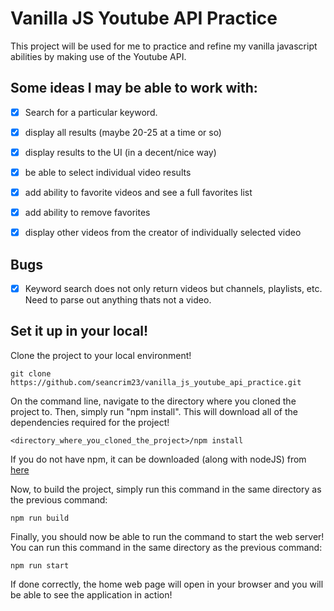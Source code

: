 # Vanilla JS Youtube API Practice
This project will be used for me to practice and refine my vanilla javascript abilities by making use of the Youtube API. 

## Some ideas I may be able to work with:
- [x] Search for a particular keyword.
- [x] display all results (maybe 20-25 at a time or so)
- [x] display results to the UI (in a decent/nice way)
- [x] be able to select individual video results
- [x] add ability to favorite videos and see a full favorites list
- [x] add ability to remove favorites
- [x] display other videos from the creator of individually selected video


## Bugs
- [x] Keyword search does not only return videos but channels, playlists, etc. Need to parse out anything thats not a video.

## Set it up in your local!

Clone the project to your local environment!
```
git clone https://github.com/seancrim23/vanilla_js_youtube_api_practice.git
```

On the command line, navigate to the directory where you cloned the project to. Then, simply run "npm install". This will download all of the dependencies required for the project!
```
<directory_where_you_cloned_the_project>/npm install
```
If you do not have npm, it can be downloaded (along with nodeJS) from [here](https://nodejs.org/en/)

Now, to build the project, simply run this command in the same directory as the previous command:
```
npm run build
```
Finally, you should now be able to run the command to start the web server! You can run this command in the same directory as the previous command:
```
npm run start
```

If done correctly, the home web page will open in your browser and you will be able to see the application in action!